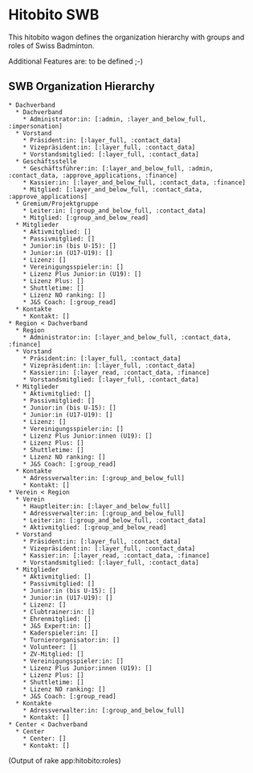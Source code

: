 # Hitobito SWB

This hitobito wagon defines the organization hierarchy with groups and roles
of Swiss Badminton.

Additional Features are: to be defined ;-)

## SWB Organization Hierarchy

<!-- roles:start -->
    * Dachverband
      * Dachverband
        * Administrator:in: [:admin, :layer_and_below_full, :impersonation]
      * Vorstand
        * Präsident:in: [:layer_full, :contact_data]
        * Vizepräsident:in: [:layer_full, :contact_data]
        * Vorstandsmitglied: [:layer_full, :contact_data]
      * Geschäftsstelle
        * Geschäftsführer:in: [:layer_and_below_full, :admin, :contact_data, :approve_applications, :finance]
        * Kassier:in: [:layer_and_below_full, :contact_data, :finance]
        * Mitglied: [:layer_and_below_full, :contact_data, :approve_applications]
      * Gremium/Projektgruppe
        * Leiter:in: [:group_and_below_full, :contact_data]
        * Mitglied: [:group_and_below_read]
      * Mitglieder
        * Aktivmitglied: []
        * Passivmitglied: []
        * Junior:in (bis U-15): []
        * Junior:in (U17-U19): []
        * Lizenz: []
        * Vereinigungsspieler:in: []
        * Lizenz Plus Junior:in (U19): []
        * Lizenz Plus: []
        * Shuttletime: []
        * Lizenz NO ranking: []
        * J&S Coach: [:group_read]
      * Kontakte
        * Kontakt: []
    * Region < Dachverband
      * Region
        * Administrator:in: [:layer_and_below_full, :contact_data, :finance]
      * Vorstand
        * Präsident:in: [:layer_full, :contact_data]
        * Vizepräsident:in: [:layer_full, :contact_data]
        * Kassier:in: [:layer_read, :contact_data, :finance]
        * Vorstandsmitglied: [:layer_full, :contact_data]
      * Mitglieder
        * Aktivmitglied: []
        * Passivmitglied: []
        * Junior:in (bis U-15): []
        * Junior:in (U17-U19): []
        * Lizenz: []
        * Vereinigungsspieler:in: []
        * Lizenz Plus Junior:innen (U19): []
        * Lizenz Plus: []
        * Shuttletime: []
        * Lizenz NO ranking: []
        * J&S Coach: [:group_read]
      * Kontakte
        * Adressverwalter:in: [:group_and_below_full]
        * Kontakt: []
    * Verein < Region
      * Verein
        * Hauptleiter:in: [:layer_and_below_full]
        * Adressverwalter:in: [:group_and_below_full]
        * Leiter:in: [:group_and_below_full, :contact_data]
        * Aktivmitglied: [:group_and_below_read]
      * Vorstand
        * Präsident:in: [:layer_full, :contact_data]
        * Vizepräsident:in: [:layer_full, :contact_data]
        * Kassier:in: [:layer_read, :contact_data, :finance]
        * Vorstandsmitglied: [:layer_full, :contact_data]
      * Mitglieder
        * Aktivmitglied: []
        * Passivmitglied: []
        * Junior:in (bis U-15): []
        * Junior:in (U17-U19): []
        * Lizenz: []
        * Clubtrainer:in: []
        * Ehrenmitglied: []
        * J&S Expert:in: []
        * Kaderspieler:in: []
        * Turnierorganisator:in: []
        * Volunteer: []
        * ZV-Mitglied: []
        * Vereinigungsspieler:in: []
        * Lizenz Plus Junior:innen (U19): []
        * Lizenz Plus: []
        * Shuttletime: []
        * Lizenz NO ranking: []
        * J&S Coach: [:group_read]
      * Kontakte
        * Adressverwalter:in: [:group_and_below_full]
        * Kontakt: []
    * Center < Dachverband
      * Center
        * Center: []
        * Kontakt: []

(Output of rake app:hitobito:roles)
<!-- roles:end -->
